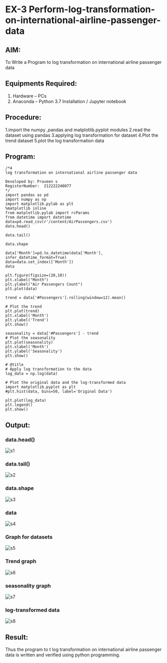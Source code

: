 # EX-3 Perform-log-transformation-on-international-airline-passenger-data
## AIM:
To Write a Program to log transformation on international airline passenger data

## Equipments Required:
1. Hardware – PCs
2. Anaconda – Python 3.7 Installation / Jupyter notebook

## Procedure:
   1.import the numpy ,pandas and matplotlib.pyplot modules
   2.read the dataset using pandas
   3.applying log transformation for dataset
   4.Plot the trend dataset 
   5.plot the log transformation data


## Program:
```
/*4
log transformation on international airline passenger data

Developed by: Praveen s
RegisterNumber:  212222240077
*/
import pandas as pd
import numpy as np
import matplotlib.pylab as plt
%matplotlib inline
from matplotlib.pylab import rcParams
from datetime import datetime
data=pd.read_csv(r'/content/AirPassengers.csv')
data.head()

data.tail()

data.shape

data['Month']=pd.to_datetime(data['Month'], infer_datetime_format=True)
data=data.set_index(['Month'])
data

plt.figure(figsize=(20,10))
plt.xlabel("Month")
plt.ylabel("Air Passengers Count")
plt.plot(data)

trend = data['#Passengers'].rolling(window=12).mean()

# Plot the trend
plt.plot(trend)
plt.xlabel('Month')
plt.ylabel('Trend')
plt.show()

seasonality = data['#Passengers'] - trend
# Plot the seasonality
plt.plot(seasonality)
plt.xlabel('Month')
plt.ylabel('Seasonality')
plt.show()

# @title
# Apply log transformation to the data
log_data = np.log(data)

# Plot the original data and the log-transformed data
import matplotlib.pyplot as plt
#plt.hist(data, bins=50, label='Original Data')

plt.plot(log_data)
plt.legend()
plt.show()

```
## Output:

### data.head()

![s1](https://github.com/praveenst13/Perform-log-transformation-on-international-airline-passenger-data/assets/118787793/9056b407-96a2-4a7b-bc0b-a70cc5c764bd)
### data.tail()


![s2](https://github.com/praveenst13/Perform-log-transformation-on-international-airline-passenger-data/assets/118787793/217dde8b-6f82-422d-aedd-a111a7ad9b4f)
### data.shape

![s3](https://github.com/praveenst13/Perform-log-transformation-on-international-airline-passenger-data/assets/118787793/477f6b91-f630-4bac-9bcc-7d612ef580f0)

###  data
![s4](https://github.com/praveenst13/Perform-log-transformation-on-international-airline-passenger-data/assets/118787793/087386e1-93c0-4b22-8c66-265df824f5ab)

### Graph for datasets

![s5](https://github.com/praveenst13/Perform-log-transformation-on-international-airline-passenger-data/assets/118787793/71aaa752-885d-4d3c-9e06-0ed830324d10)


### Trend graph

![s6](https://github.com/praveenst13/Perform-log-transformation-on-international-airline-passenger-data/assets/118787793/f16acb98-34b4-4403-bee0-6ec0574b1056)
### seasonality graph
![s7](https://github.com/praveenst13/Perform-log-transformation-on-international-airline-passenger-data/assets/118787793/ce508465-5bed-44aa-a9b2-97cc1d162b96)

###  log-transformed data
![s8](https://github.com/praveenst13/Perform-log-transformation-on-international-airline-passenger-data/assets/118787793/55f5199e-e9b6-4e10-b399-d0dd0d7cd4d9)




























## Result:
Thus the program to t log transformation on international airline passenger data is written and
verified using python programming.
